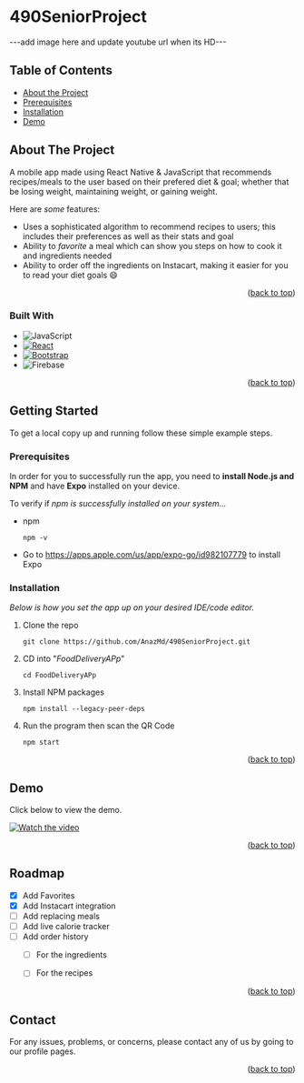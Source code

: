# 490SeniorProject
---add image here and update youtube url when its HD---

## Table of Contents

- [About the Project](#about-the-project)
- [Prerequisites](#prerequisites)
- [Installation](#installation)
- [Demo](#demo)
 


<!-- ABOUT THE PROJECT -->
## About The Project

A mobile app made using React Native & JavaScript that recommends recipes/meals to the user based on their prefered diet & goal; whether that be losing weight, maintaining weight, or gaining weight.

Here are *some* features:
* Uses a sophisticated algorithm to recommend recipes to users; this includes their preferences as well as their stats and goal
* Ability to *favorite* a meal which can show you steps on how to cook it and ingredients needed
* Ability to order off the ingredients on Instacart, making it easier for you to read your diet goals :smile:


<p align="right">(<a href="#readme-top">back to top</a>)</p>



### Built With

* ![JavaScript](https://img.shields.io/badge/javascript-%23323330.svg?style=for-the-badge&logo=javascript&logoColor=%23F7DF1E)
* [![React][React.js]][React-url]
* [![Bootstrap][Bootstrap.com]][Bootstrap-url]
* ![Firebase](https://img.shields.io/badge/Firebase-039BE5?style=for-the-badge&logo=Firebase&logoColor=white)

<p align="right">(<a href="#readme-top">back to top</a>)</p>



<!-- GETTING STARTED -->
## Getting Started

To get a local copy up and running follow these simple example steps.

### Prerequisites

In order for you to successfully run the app, you need to **install Node.js and NPM** and have **Expo** installed on your device.
<br>

To verify if _npm is successfully installed on your system..._
* npm

  ```
  npm -v
  ```
  
* Go to https://apps.apple.com/us/app/expo-go/id982107779 to install Expo

### Installation

_Below is how you set the app up on your desired IDE/code editor._

1. Clone the repo
   ```
   git clone https://github.com/AnazMd/490SeniorProject.git
   ```   
2. CD into "_FoodDeliveryAPp_"
   ```
   cd FoodDeliveryAPp
   ```
3. Install NPM packages
   ```
   npm install --legacy-peer-deps
   ```
4. Run the program then scan the QR Code
   ```
   npm start
   ```

<p align="right">(<a href="#readme-top">back to top</a>)</p>



<!-- USAGE EXAMPLES -->
## Demo

Click below to view the demo.

[![Watch the video](https://img.youtube.com/vi/Ju3OgDplw1M/0.jpg)](https://youtu.be/Ju3OgDplw1M)



<p align="right">(<a href="#readme-top">back to top</a>)</p>



<!-- ROADMAP -->
## Roadmap

- [x] Add Favorites
- [x] Add Instacart integration
- [ ] Add replacing meals
- [ ] Add live calorie tracker
- [ ] Add order history
  - [ ] For the ingredients
  - [ ] For the recipes 


<p align="right">(<a href="#readme-top">back to top</a>)</p>


<!-- CONTACT -->
## Contact

For any issues, problems, or concerns, please contact any of us by going to our profile pages.

<p align="right">(<a href="#readme-top">back to top</a>)</p>



<!-- ACKNOWLEDGMENTS -->
<!-- ## Acknowledgments

Use this space to list resources you find helpful and would like to give credit to. I've included a few of my favorites to kick things off!

* [Choose an Open Source License](https://choosealicense.com)
* [GitHub Emoji Cheat Sheet](https://www.webpagefx.com/tools/emoji-cheat-sheet)
* [Malven's Flexbox Cheatsheet](https://flexbox.malven.co/)
* [Malven's Grid Cheatsheet](https://grid.malven.co/)
* [Img Shields](https://shields.io)
* [GitHub Pages](https://pages.github.com)
* [Font Awesome](https://fontawesome.com)
* [React Icons](https://react-icons.github.io/react-icons/search)

<p align="right">(<a href="#readme-top">back to top</a>)</p> -->


<!-- MARKDOWN LINKS & IMAGES -->
<!-- https://www.markdownguide.org/basic-syntax/#reference-style-links -->
[contributors-shield]: https://img.shields.io/github/contributors/othneildrew/Best-README-Template.svg?style=for-the-badge
[contributors-url]: https://github.com/othneildrew/Best-README-Template/graphs/contributors
[forks-shield]: https://img.shields.io/github/forks/othneildrew/Best-README-Template.svg?style=for-the-badge
[forks-url]: https://github.com/othneildrew/Best-README-Template/network/members
[stars-shield]: https://img.shields.io/github/stars/othneildrew/Best-README-Template.svg?style=for-the-badge
[stars-url]: https://github.com/othneildrew/Best-README-Template/stargazers
[issues-shield]: https://img.shields.io/github/issues/othneildrew/Best-README-Template.svg?style=for-the-badge
[issues-url]: https://github.com/othneildrew/Best-README-Template/issues
[license-shield]: https://img.shields.io/github/license/othneildrew/Best-README-Template.svg?style=for-the-badge
[license-url]: https://github.com/othneildrew/Best-README-Template/blob/master/LICENSE.txt
[linkedin-shield]: https://img.shields.io/badge/-LinkedIn-black.svg?style=for-the-badge&logo=linkedin&colorB=555
[linkedin-url]: https://linkedin.com/in/othneildrew
[product-screenshot]: images/screenshot.png
[Next.js]: https://img.shields.io/badge/next.js-000000?style=for-the-badge&logo=nextdotjs&logoColor=white
[Next-url]: https://nextjs.org/
[React.js]: https://img.shields.io/badge/React-20232A?style=for-the-badge&logo=react&logoColor=61DAFB
[React-url]: https://reactjs.org/
[Vue.js]: https://img.shields.io/badge/Vue.js-35495E?style=for-the-badge&logo=vuedotjs&logoColor=4FC08D
[Vue-url]: https://vuejs.org/
[Angular.io]: https://img.shields.io/badge/Angular-DD0031?style=for-the-badge&logo=angular&logoColor=white
[Angular-url]: https://angular.io/
[Svelte.dev]: https://img.shields.io/badge/Svelte-4A4A55?style=for-the-badge&logo=svelte&logoColor=FF3E00
[Svelte-url]: https://svelte.dev/
[Laravel.com]: https://img.shields.io/badge/Laravel-FF2D20?style=for-the-badge&logo=laravel&logoColor=white
[Laravel-url]: https://laravel.com
[Bootstrap.com]: https://img.shields.io/badge/Bootstrap-563D7C?style=for-the-badge&logo=bootstrap&logoColor=white
[Bootstrap-url]: https://getbootstrap.com
[JQuery.com]: https://img.shields.io/badge/jQuery-0769AD?style=for-the-badge&logo=jquery&logoColor=white
[JQuery-url]: https://jquery.com 
